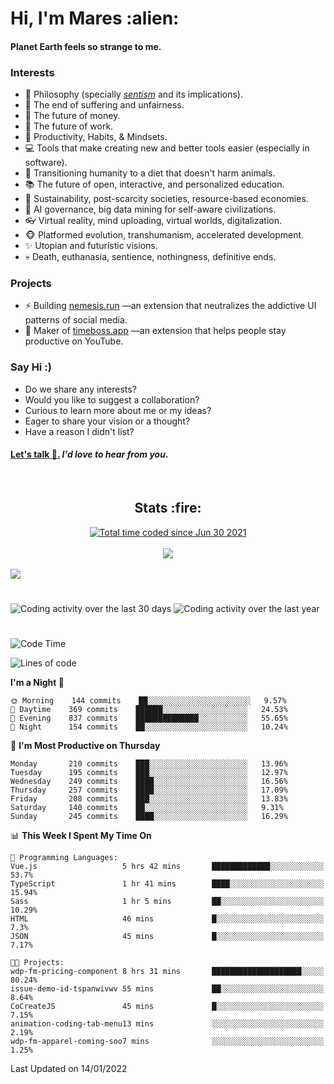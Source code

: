 <h1>Hi, I'm Mares :alien:</h1>

#### Planet Earth feels so strange to me.

### **Interests**

- 🌊 Philosophy (specially [_sentism_][sentismmedium] and its implications).
- 🎯 The end of suffering and unfairness.
- 💸 The future of money.
- 💼 The future of work.
- 🧠 Productivity, Habits, & Mindsets.
- 💻 Tools that make creating new and better tools easier (especially in software).
- 🥗 Transitioning humanity to a diet that doesn't harm animals.
- 📚 The future of open, interactive, and personalized education.
- 🌱 Sustainability, post-scarcity societies, resource-based economies.
- 🤖 AI governance, big data mining for self-aware civilizations.
- 👓 Virtual reality, mind uploading, virtual worlds, digitalization.
- 🐵 Platformed evolution, transhumanism, accelerated development.
- ✨ Utopian and futuristic visions.
- 💀 Death, euthanasia, sentience, nothingness, definitive ends.


### **Projects**

- ⚡ Building [nemesis.run](https://nemesis.run) —an extension that neutralizes the addictive UI patterns of social media.
- 💎 Maker of [timeboss.app](https://timeboss.app) —an extension that helps people stay productive on YouTube.


### **Say Hi :)**

- Do we share any interests?
- Would you like to suggest a collaboration?
- Curious to learn more about me or my ideas?
- Eager to share your vision or a thought?
- Have a reason I didn't list?

#### [Let's talk :wave:.](mailto:mareszhar@gmail.com) _I'd love to hear from you_.

[sentismmedium]: https://medium.com/@mareszhar/born-a-prisoner-a-reflection-about-life-its-struggles-and-a-plan-to-escape-d8566ce9b026

<br>

<h2 align="center">Stats :fire:</h2>

<div align="center">
  <a href="https://wakatime.com/@cfdc0e0d-4860-4b62-9ff0-cb659185525e">
    <img src="https://wakatime.com/badge/user/cfdc0e0d-4860-4b62-9ff0-cb659185525e.svg" alt="Total time coded since Jun 30 2021" />
  </a>
</div>

<br>

<!-- 
Add or remove this: 
&dates=B1AAB3FF 
...or this...
&date_format=M%20j%5B%2C%20Y%5D
from the *streak stats URL below* if they get bugged and aren't updating: 
-->

<div align="center">
  <img src="https://github-readme-streak-stats.herokuapp.com?user=mareszhar&theme=black-ice&hide_border=true&stroke=FFFFFF15&ring=DF8FFE&fire=DF8FFE&currStreakLabel=DF8FFE&background=1A232A&currStreakNum=86FFAB&dates=B1AAB3FF&date_format=M%20j%5B%2C%20Y%5D">
</div>

<br>

<img src="https://activity-graph.herokuapp.com/graph?username=mareszhar&theme=nord&bg_color=00000000&color=979797&line=DF8FFE&point=00000000&area=true&hide_border=true">

<br>

<h1></h1>

<img src="https://wakatime.com/share/@mares/5df0ff02-9c79-41b4-b540-51dc9c65a57b.svg" alt="Coding activity over the last 30 days" />
<img src="https://wakatime.com/share/@mares/ea89ba71-f374-40af-930c-e0655909fe37.svg" alt="Coding activity over the last year" />

<h1></h1>

<!--START_SECTION:waka-->
![Code Time](http://img.shields.io/badge/Code%20Time-432%20hrs%2033%20mins-blue)

![Lines of code](https://img.shields.io/badge/From%20Hello%20World%20I%27ve%20Written-124%20Thousand%20lines%20of%20code-blue)

**I'm a Night 🦉** 

```text
🌞 Morning    144 commits    ██░░░░░░░░░░░░░░░░░░░░░░░   9.57% 
🌆 Daytime    369 commits    ██████░░░░░░░░░░░░░░░░░░░   24.53% 
🌃 Evening    837 commits    ██████████████░░░░░░░░░░░   55.65% 
🌙 Night      154 commits    ██░░░░░░░░░░░░░░░░░░░░░░░   10.24%

```
📅 **I'm Most Productive on Thursday** 

```text
Monday       210 commits    ███░░░░░░░░░░░░░░░░░░░░░░   13.96% 
Tuesday      195 commits    ███░░░░░░░░░░░░░░░░░░░░░░   12.97% 
Wednesday    249 commits    ████░░░░░░░░░░░░░░░░░░░░░   16.56% 
Thursday     257 commits    ████░░░░░░░░░░░░░░░░░░░░░   17.09% 
Friday       208 commits    ███░░░░░░░░░░░░░░░░░░░░░░   13.83% 
Saturday     140 commits    ██░░░░░░░░░░░░░░░░░░░░░░░   9.31% 
Sunday       245 commits    ████░░░░░░░░░░░░░░░░░░░░░   16.29%

```


📊 **This Week I Spent My Time On** 

```text
💬 Programming Languages: 
Vue.js                   5 hrs 42 mins       █████████████░░░░░░░░░░░░   53.7% 
TypeScript               1 hr 41 mins        ████░░░░░░░░░░░░░░░░░░░░░   15.94% 
Sass                     1 hr 5 mins         ██░░░░░░░░░░░░░░░░░░░░░░░   10.29% 
HTML                     46 mins             █░░░░░░░░░░░░░░░░░░░░░░░░   7.3% 
JSON                     45 mins             █░░░░░░░░░░░░░░░░░░░░░░░░   7.17%

🐱‍💻 Projects: 
wdp-fm-pricing-component 8 hrs 31 mins       ████████████████████░░░░░   80.24% 
issue-demo-id-tspanwivwv 55 mins             ██░░░░░░░░░░░░░░░░░░░░░░░   8.64% 
CoCreateJS               45 mins             █░░░░░░░░░░░░░░░░░░░░░░░░   7.15% 
animation-coding-tab-menu13 mins             ░░░░░░░░░░░░░░░░░░░░░░░░░   2.19% 
wdp-fm-apparel-coming-soo7 mins              ░░░░░░░░░░░░░░░░░░░░░░░░░   1.25%

```


 Last Updated on 14/01/2022
<!--END_SECTION:waka-->
